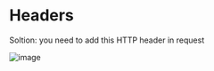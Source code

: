 # Headers
Soltion: 
you need to add this HTTP header in request

![image](https://github.com/SlmanAlsayyed/writeup/assets/100826854/4b819c82-a9b4-4a81-843e-c5e82151b061)
